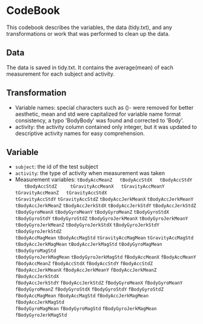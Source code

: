 # CodeBook
This codebook describes the variables, the data (tidy.txt), and any transformations or work that was performed to clean up the data.

## Data
The data is saved in tidy.txt. It contains the average(mean) of each measurement for each subject and activity.

## Transformation
* Variable names: special characters such as ()- were removed for better aesthetic, mean and std were capitalized for variable name format consistency, a typo 'BodyBody' was found and corrected to 'Body'.
* activity: the activity column contained only integer, but it was updated to descriptive activity names for easy comprehension. 

## Variable
* `subject`: the id of the test subject
* `activity`: the type of activity when measurement was taken
* Measurement variables:
`tBodyAccMeanZ` 	     `tBodyAccStdX`		      `tBodyAccStdY`         `tBodyAccStdZ`         
`tGravityAccMeanX`     `tGravityAccMeanY`     `tGravityAccMeanZ`     `tGravityAccStdX`    
`tGravityAccStdY`      `tGravityAccStdZ`      `tBodyAccJerkMeanX`    `tBodyAccJerkMeanY`   
`tBodyAccJerkMeanZ`    `tBodyAccJerkStdX`     `tBodyAccJerkStdY`     `tBodyAccJerkStdZ`    
`tBodyGyroMeanX`       `tBodyGyroMeanY`       `tBodyGyroMeanZ`       `tBodyGyroStdX`       
`tBodyGyroStdY`        `tBodyGyroStdZ`        `tBodyGyroJerkMeanX`   `tBodyGyroJerkMeanY`  
`tBodyGyroJerkMeanZ`   `tBodyGyroJerkStdX`    `tBodyGyroJerkStdY`    `tBodyGyroJerkStdZ`   
`tBodyAccMagMean`      `tBodyAccMagStd`       `tGravityAccMagMean`   `tGravityAccMagStd`   
`tBodyAccJerkMagMean`  `tBodyAccJerkMagStd`   `tBodyGyroMagMean`     `tBodyGyroMagStd`     
`tBodyGyroJerkMagMean` `tBodyGyroJerkMagStd`  `fBodyAccMeanX`        `fBodyAccMeanY`       
`fBodyAccMeanZ`        `fBodyAccStdX`         `fBodyAccStdY`         `fBodyAccStdZ`        
`fBodyAccJerkMeanX`    `fBodyAccJerkMeanY`    `fBodyAccJerkMeanZ`    `fBodyAccJerkStdX`    
`fBodyAccJerkStdY`     `fBodyAccJerkStdZ`     `fBodyGyroMeanX`       `fBodyGyroMeanY`      
`fBodyGyroMeanZ`       `fBodyGyroStdX`        `fBodyGyroStdY`        `fBodyGyroStdZ`       
`fBodyAccMagMean`      `fBodyAccMagStd`       `fBodyAccJerkMagMean`  `fBodyAccJerkMagStd`  
`fBodyGyroMagMean`     `fBodyGyroMagStd`      `fBodyGyroJerkMagMean` `fBodyGyroJerkMagStd`
